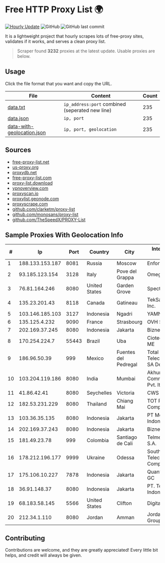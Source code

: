 
# Free HTTP Proxy List 🌍

[![Hourly Update](https://github.com/mertguvencli/http-proxy-list/actions/workflows/main.yml/badge.svg?branch=main)](https://github.com/mertguvencli/http-proxy-list/actions/workflows/main.yml)
![GitHub](https://img.shields.io/github/license/mertguvencli/http-proxy-list)
![GitHub last commit](https://img.shields.io/github/last-commit/mertguvencli/http-proxy-list)

It is a lightweight project that hourly scrapes lots of free-proxy sites, validates if it works, and serves a clean proxy list.


> Scraper found **3232** proxies at the latest update. Usable proxies are below.

## Usage

Click the file format that you want and copy the URL.


|File|Content|Count|
|----|-------|-----|
|[data.txt](https://raw.githubusercontent.com/mertguvencli/http-proxy-list/main/proxy-list/data.txt)|`ip_address:port` combined (seperated new line)|235|
|[data.json](https://raw.githubusercontent.com/mertguvencli/http-proxy-list/main/proxy-list/data.json)|`ip, port`|235|
|[data-with-geolocation.json](https://raw.githubusercontent.com/mertguvencli/http-proxy-list/main/proxy-list/data-with-geolocation.json)|`ip, port, geolocation`|235|

## Sources

* [free-proxy-list.net](https://free-proxy-list.net)
* [us-proxy.org](https://www.us-proxy.org)
* [proxydb.net](http://proxydb.net)
* [free-proxy-list.com](https://free-proxy-list.com/?page=&port=&type%5B%5D=http&type%5B%5D=https&up_time=0&search=Search)
* [proxy-list.download](https://www.proxy-list.download/HTTP)
* [vpnoverview.com](https://vpnoverview.com/privacy/anonymous-browsing/free-proxy-servers)
* [proxyscan.io](https://www.proxyscan.io)
* [proxylist.geonode.com](https://proxylist.geonode.com/api/proxy-list?limit=300&page=1&sort_by=lastChecked&sort_type=desc&protocols=http,https)
* [proxyscrape.com](https://api.proxyscrape.com/v2/?request=displayproxies&protocol=http&timeout=10000&country=all&ssl=all&anonymity=all)
* [github.com/clarketm/proxy-list](https://raw.githubusercontent.com/clarketm/proxy-list/master/proxy-list-raw.txt)
* [github.com/monosans/proxy-list](https://raw.githubusercontent.com/monosans/proxy-list/main/proxies/http.txt)
* [github.com/TheSpeedX/PROXY-List](https://raw.githubusercontent.com/TheSpeedX/PROXY-List/master/http.txt)


## Sample Proxies With Geolocation Info

|#|Ip|Port|Country|City|Internet Service Provider|
|-|--|----|-------|----|-------------------------|
|1|188.133.153.187|8081|Russia|Moscow|Enforta-MSK|
|2|93.185.123.154|3128|Italy|Pove del Grappa|Omegacom S.R.L.S.|
|3|76.81.164.246|8080|United States|Garden Grove|Spectrum|
|4|135.23.201.43|8118|Canada|Gatineau|TekSavvy Solutions, Inc.|
|5|103.146.185.103|3127|Indonesia|Ngadri|YAMNET|
|6|135.125.4.232|9090|France|Strasbourg|OVH SAS|
|7|202.169.37.245|8080|Indonesia|Jakarta|Biznet - PSN-NAP|
|8|170.254.224.7|55443|Brazil|Uba|Ciotec Telecom Ltda ME|
|9|186.96.50.39|999|Mexico|Fuentes del Pedregal|Total Play Telecomunicaciones SA De CV|
|10|103.204.119.186|8080|India|Mumbai|Akhuratha Communications Pvt. ltd|
|11|41.86.42.41|8080|Seychelles|Victoria|CWS DIB BUNDLE|
|12|182.53.231.229|8080|Thailand|Chiang Mai|TOT Public Company Limited|
|13|103.36.35.135|8080|Indonesia|Jakarta|PT Mora Telematika Indonesia|
|14|202.169.37.243|8080|Indonesia|Jakarta|Biznet - PSN-NAP|
|15|181.49.23.78|999|Colombia|Santiago de Cali|Telmex Colombia S.A.|
|16|178.212.196.177|9999|Ukraine|Odessa|Southern Telecommunication Company Ltd.|
|17|175.106.10.227|7878|Indonesia|Jakarta|Quantum Dist POP GC|
|18|36.91.148.37|8080|Indonesia|Jakarta|PT. Telekomunikasi Indonesia|
|19|68.183.58.145|5566|United States|Clifton|DigitalOcean, LLC|
|20|212.34.1.110|8080|Jordan|Amman|Jordan Telecom Group|



## Contributing

Contributions are welcome, and they are greatly appreciated! Every
little bit helps, and credit will always be given.


